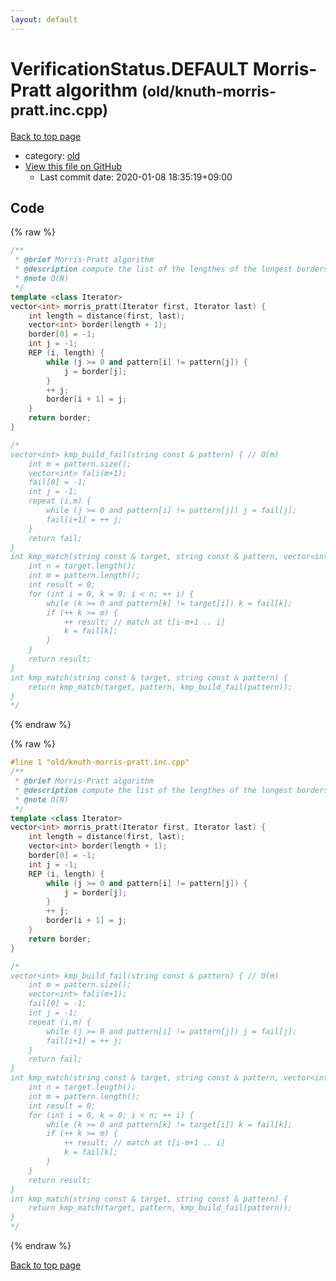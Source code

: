 ```yaml
---
layout: default
---
```


<!-- mathjax config similar to math.stackexchange -->
<script type="text/javascript" async
  src="https://cdnjs.cloudflare.com/ajax/libs/mathjax/2.7.5/MathJax.js?config=TeX-MML-AM_CHTML">
</script>
<script type="text/x-mathjax-config">
  MathJax.Hub.Config({
    TeX: { equationNumbers: { autoNumber: "AMS" }},
    tex2jax: {
      inlineMath: [ ['$','$'] ],
      processEscapes: true
    },
    "HTML-CSS": { matchFontHeight: false },
    displayAlign: "left",
    displayIndent: "2em"
  });
</script>

<script type="text/javascript" src="https://cdnjs.cloudflare.com/ajax/libs/jquery/3.4.1/jquery.min.js"></script>
<script src="https://cdn.jsdelivr.net/npm/jquery-balloon-js@1.1.2/jquery.balloon.min.js" integrity="sha256-ZEYs9VrgAeNuPvs15E39OsyOJaIkXEEt10fzxJ20+2I=" crossorigin="anonymous"></script>
<script type="text/javascript" src="../../assets/js/copy-button.js"></script>
<link rel="stylesheet" href="../../assets/css/copy-button.css" />


# VerificationStatus.DEFAULT Morris-Pratt algorithm <small>(old/knuth-morris-pratt.inc.cpp)</small>

<a href="../../index.html">Back to top page</a>

* category: <a href="../../index.html#149603e6c03516362a8da23f624db945">old</a>
* <a href="{{ site.github.repository_url }}/blob/master/old/knuth-morris-pratt.inc.cpp">View this file on GitHub</a>
    - Last commit date: 2020-01-08 18:35:19+09:00




## Code

<a id="unbundled"></a>
{% raw %}
```cpp
/**
 * @brief Morris-Pratt algorithm
 * @description compute the list of the lengthes of the longest borders
 * @note O(N)
 */
template <class Iterator>
vector<int> morris_pratt(Iterator first, Iterator last) {
    int length = distance(first, last);
    vector<int> border(length + 1);
    border[0] = -1;
    int j = -1;
    REP (i, length) {
        while (j >= 0 and pattern[i] != pattern[j]) {
            j = border[j];
        }
        ++ j;
        border[i + 1] = j;
    }
    return border;
}

/*
vector<int> kmp_build_fail(string const & pattern) { // O(m)
    int m = pattern.size();
    vector<int> fali(m+1);
    fail[0] = -1;
    int j = -1;
    repeat (i,m) {
        while (j >= 0 and pattern[i] != pattern[j]) j = fail[j];
        fail[i+1] = ++ j;
    }
    return fail;
}
int kmp_match(string const & target, string const & pattern, vector<int> const & fail) { // O(n+m)
    int n = target.length();
    int m = pattern.length();
    int result = 0;
    for (int i = 0, k = 0; i < n; ++ i) {
        while (k >= 0 and pattern[k] != target[i]) k = fail[k];
        if (++ k >= m) {
            ++ result; // match at t[i-m+1 .. i]
            k = fail[k];
        }
    }
    return result;
}
int kmp_match(string const & target, string const & pattern) {
    return kmp_match(target, pattern, kmp_build_fail(pattern));
}
*/

```
{% endraw %}

<a id="bundled"></a>
{% raw %}
```cpp
#line 1 "old/knuth-morris-pratt.inc.cpp"
/**
 * @brief Morris-Pratt algorithm
 * @description compute the list of the lengthes of the longest borders
 * @note O(N)
 */
template <class Iterator>
vector<int> morris_pratt(Iterator first, Iterator last) {
    int length = distance(first, last);
    vector<int> border(length + 1);
    border[0] = -1;
    int j = -1;
    REP (i, length) {
        while (j >= 0 and pattern[i] != pattern[j]) {
            j = border[j];
        }
        ++ j;
        border[i + 1] = j;
    }
    return border;
}

/*
vector<int> kmp_build_fail(string const & pattern) { // O(m)
    int m = pattern.size();
    vector<int> fali(m+1);
    fail[0] = -1;
    int j = -1;
    repeat (i,m) {
        while (j >= 0 and pattern[i] != pattern[j]) j = fail[j];
        fail[i+1] = ++ j;
    }
    return fail;
}
int kmp_match(string const & target, string const & pattern, vector<int> const & fail) { // O(n+m)
    int n = target.length();
    int m = pattern.length();
    int result = 0;
    for (int i = 0, k = 0; i < n; ++ i) {
        while (k >= 0 and pattern[k] != target[i]) k = fail[k];
        if (++ k >= m) {
            ++ result; // match at t[i-m+1 .. i]
            k = fail[k];
        }
    }
    return result;
}
int kmp_match(string const & target, string const & pattern) {
    return kmp_match(target, pattern, kmp_build_fail(pattern));
}
*/

```
{% endraw %}

<a href="../../index.html">Back to top page</a>

